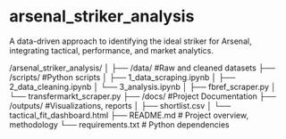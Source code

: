 # arsenal_striker_analysis
A data-driven approach to identifying the ideal striker for Arsenal, integrating tactical, performance, and market analytics.

/arsenal_striker_analysis/
│
├── /data/                #Raw and cleaned datasets
├── /scripts/             #Python scripts
│   ├── 1_data_scraping.ipynb
│   ├── 2_data_cleaning.ipynb
│   └── 3_analysis.ipynb
│   ├── fbref_scraper.py
│   └── transfermarkt_scraper.py
├── /docs/                #Project Documentation
├── /outputs/             #Visualizations, reports
│   ├── shortlist.csv
│   └── tactical_fit_dashboard.html
├── README.md             # Project overview, methodology
└── requirements.txt      # Python dependencies
